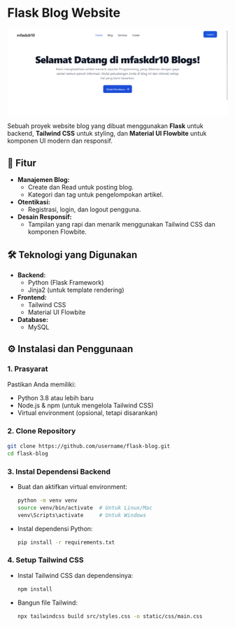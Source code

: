 # Flask Blog Website

![Alt Text](/static/img/ss.png)

Sebuah proyek website blog yang dibuat menggunakan **Flask** untuk backend, **Tailwind CSS** untuk styling, dan **Material UI Flowbite** untuk komponen UI modern dan responsif.

## 🎯 Fitur

- **Manajemen Blog:**
  - Create dan Read untuk posting blog.
  - Kategori dan tag untuk pengelompokan artikel.
- **Otentikasi:**
  - Registrasi, login, dan logout pengguna.
- **Desain Responsif:**
  - Tampilan yang rapi dan menarik menggunakan Tailwind CSS dan komponen Flowbite.

## 🛠️ Teknologi yang Digunakan

- **Backend:**
  - Python (Flask Framework)
  - Jinja2 (untuk template rendering)
- **Frontend:**
  - Tailwind CSS
  - Material UI Flowbite
- **Database:**
  - MySQL

## ⚙️ Instalasi dan Penggunaan

### 1. Prasyarat

Pastikan Anda memiliki:

- Python 3.8 atau lebih baru
- Node.js & npm (untuk mengelola Tailwind CSS)
- Virtual environment (opsional, tetapi disarankan)

### 2. Clone Repository

```bash
git clone https://github.com/username/flask-blog.git
cd flask-blog
```

### 3. Instal Dependensi Backend

- Buat dan aktifkan virtual environment:

  ```bash
  python -m venv venv
  source venv/bin/activate  # Untuk Linux/Mac
  venv\Scripts\activate     # Untuk Windows
  ```

- Instal dependensi Python:
  ```bash
  pip install -r requirements.txt
  ```

### 4. Setup Tailwind CSS

- Instal Tailwind CSS dan dependensinya:

  ```bash
  npm install
  ```

- Bangun file Tailwind:
  ```bash
  npx tailwindcss build src/styles.css -o static/css/main.css
  ```
